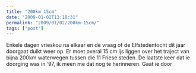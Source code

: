 ```yaml
---
title: "200km 15cm"
date: "2009-01-02T13:18:31"
permalink: "2009/01/02/200km-15cm/"
tags: ["post"]
---
```

Enkele dagen vrieskou na elkaar en de vraag of de Elfstedentocht dit jaar doorgaat duikt weer op. Er moet overal 15 cm ijs liggen over het traject van bijna 200km waterwegen tussen die 11 Friese steden. De laatste keer dat ie doorging was in ‘97, ik meen me dat nog te herinneren. Gaat ie door
